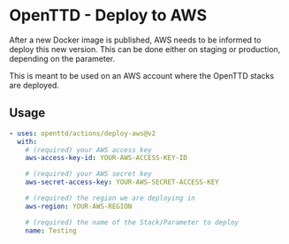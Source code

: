# OpenTTD - Deploy to AWS

After a new Docker image is published, AWS needs to be informed to deploy this new version.
This can be done either on staging or production, depending on the parameter.

This is meant to be used on an AWS account where the OpenTTD stacks are deployed.

## Usage

```yaml
- uses: openttd/actions/deploy-aws@v2
  with:
    # (required) your AWS access key
    aws-access-key-id: YOUR-AWS-ACCESS-KEY-ID

    # (required) your AWS secret key
    aws-secret-access-key: YOUR-AWS-SECRET-ACCESS-KEY

    # (required) the region we are deploying in
    aws-region: YOUR-AWS-REGION

    # (required) the name of the Stack/Parameter to deploy
    name: Testing
```
